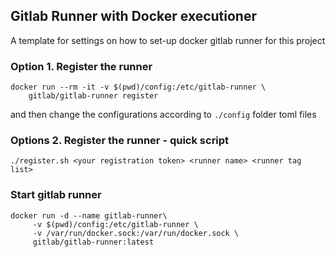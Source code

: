 ## Gitlab Runner with Docker executioner

A template for settings on how to set-up docker gitlab runner for this project

### Option 1. Register the runner
```shell
docker run --rm -it -v $(pwd)/config:/etc/gitlab-runner \
    gitlab/gitlab-runner register
```

and then change the configurations according to ```./config``` folder toml files 

### Options 2. Register the runner - quick script
```shell
./register.sh <your registration token> <runner name> <runner tag list>
```

### Start gitlab runner

```shell
docker run -d --name gitlab-runner\
     -v $(pwd)/config:/etc/gitlab-runner \
     -v /var/run/docker.sock:/var/run/docker.sock \
     gitlab/gitlab-runner:latest
```